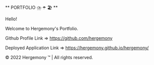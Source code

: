 
** PORTFOLIO ⛈️ ☂️ 🏖️ **

Hello!

Welcome to Hergemony's Portfolio. 


Github Profile Link => https://github.com/hergemony

Deployed Application Link => https://hergemony.github.io/hergemony/


©️ 2022 Hergemony ™️  | All rights reserved.